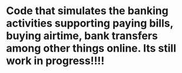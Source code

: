 # Code that simulates the banking activities supporting paying bills, buying airtime, bank transfers among other things online. Its still work in progress!!!!
